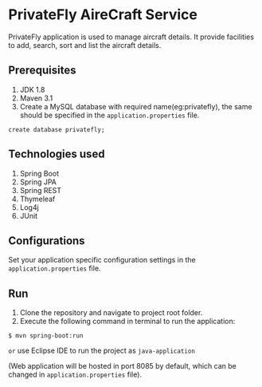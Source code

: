 # PrivateFly AireCraft Service

PrivateFly application is used to manage aircraft details.
It provide facilities to add, search, sort and list the aircraft details.

## Prerequisites
1. JDK 1.8
2. Maven 3.1
3. Create a MySQL database with required name(eg:privatefly), the same should be specified in the `application.properties` file.
```
create database privatefly;
```

## Technologies used

1. Spring Boot
2. Spring JPA
3. Spring REST
4. Thymeleaf
5. Log4j
6. JUnit


## Configurations

Set your application specific configuration settings in the `application.properties` file.

## Run
1. Clone the repository and navigate to project root folder.
2. Execute the following command in terminal to run the application:
```
$ mvn spring-boot:run
```
`or`
use Eclipse IDE to run the project as `java-application`

(Web application will be hosted in port 8085 by default, which can be changed in `application.properties` file).
